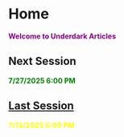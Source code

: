 # Home

**<p style="color:purple">Welcome to Underdark Articles</p>**

## **Next Session**

**<p style="color:green">7/27/2025 6:00 PM</p>**


## **[Last Session](https://underdarkarticles.com/sessions/session-zero/)**

**<p style="color:yellow">7/13/2025 6:00 PM</p>**





